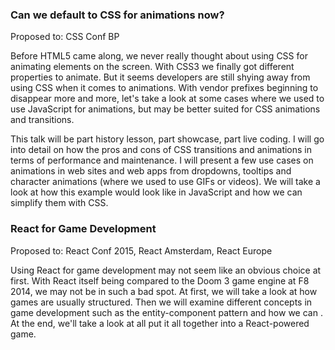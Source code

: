 ### Can we default to CSS for animations now?
Proposed to: CSS Conf BP

Before HTML5 came along, we never really thought about using CSS for animating elements on the screen. With CSS3 we finally got different properties to animate. But it seems developers are still shying away from using CSS when it comes to animations. With vendor prefixes beginning to disappear more and more, let's take a look at some cases where we used to use JavaScript for animations, but may be better suited for CSS animations and transitions.

This talk will be part history lesson, part showcase, part live coding. I will go into detail on how the pros and cons of CSS transitions and animations in terms of performance and maintenance. I will present a few use cases on animations in web sites and web apps from dropdowns, tooltips and character animations (where we used to use GIFs or videos). We will take a look at how this example would look like in JavaScript and how we can simplify them with CSS.

### React for Game Development
Proposed to: React Conf 2015, React Amsterdam, React Europe

Using React for game development may not seem like an obvious choice at first. With React itself being compared to the Doom 3 game engine at F8 2014, we may not be in such a bad spot. At first, we will take a look at how games are usually structured. Then we will examine different concepts in game development such as the entity-component pattern and how we can . At the end, we'll take a look at all  put it all together into a React-powered game.
